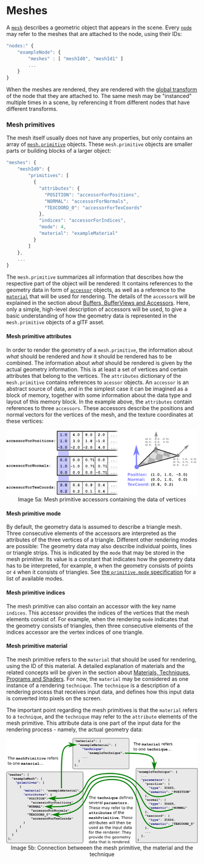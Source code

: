 # Meshes

A [`mesh`](https://github.com/KhronosGroup/glTF/tree/master/specification#reference-mesh) describes a geometric object that appears in the scene. Every [`node`](https://github.com/KhronosGroup/glTF/tree/master/specification#reference-node) may refer to the meshes that are attached to the node, using their IDs:

```javascript
"nodes:" {
    "exampleNode": {
        "meshes" : [ "meshId0", "meshId1" ]
        ...
    }
}
```

When the meshes are rendered, they are rendered with the [global transform](gltfTutorial_004_ScenesNodesCamerasAnimations.md#global-transforms-of-nodes) of the node that they are attached to. The same mesh may be "instanced" multiple times in a scene, by referencing it from different nodes that have different transforms.

### Mesh primitives

The mesh itself usually does not have any properties, but only contains an array of [`mesh.primitive`](https://github.com/KhronosGroup/glTF/tree/master/specification#reference-mesh.primitive) objects. These `mesh.primitive` objects are smaller parts or building blocks of a larger object:  

```javascript
"meshes": {
    "meshId0": {
        "primitives": [
          {
            "attributes": {
              "POSITION": "accessorForPositions",
              "NORMAL": "accessorForNormals",
              "TEXCOORD_0": "accessorForTexCoords"
            },
            "indices": "accessorForIndices",
            "mode": 4,
            "material": "exampleMaterial"
          }
        ]
    },
    ...
}
```

The `mesh.primitive` summarizes all information that describes how the respective part of the object will be rendered: It contains references to the geometry data in form of [`accessor`](https://github.com/KhronosGroup/glTF/tree/master/specification#reference-accessor) objects, as well as a reference to the [`material`](https://github.com/KhronosGroup/glTF/tree/master/specification#reference-material) that will be used for rendering. The details of the `accessor`s will be explained in the section about [Buffers, BufferViews and Accessors](gltfTutorial_007_BuffersBufferViewsAccessors.md). Here, only a simple, high-level description of accessors will be used, to give a basic understanding of how the geometry data is represented in the `mesh.primitive` objects of a glTF asset.

#### Mesh primitive attributes

In order to render the geometry of a `mesh.primitive`, the information about *what* should be rendered and *how* it should be rendered has to be combined. The information about *what* should be rendered is given by the actual geometry information. This is at least a set of vertices and certain attributes that belong to the vertices. The `attributes` dictionary of the `mesh.primitive` contains references to `acessor` objects. An `accessor` is an abstract source of data, and in the simplest case it can be imagined as a block of memory, together with some information about the data type and layout of this memory block. In the example above, the `attributes` contain references to three `accessors`. These accessors describe the positions and normal vectors for the vertices of the mesh, and the texture coordinates at these vertices:

<p align="center">
<img src="images/meshPrimitiveAttributes.png" /><br>
<a name="meshPrimitiveAttributes-png"></a>Image 5a: Mesh primitive accessors containing the data of vertices
</p>

#### Mesh primitive mode  

By default, the geometry data is assumed to describe a triangle mesh. Three consecutive elements of the accessors are interpreted as the attributes of the three vertices of a triangle. Different other rendering modes are possible: The geometry data may also describe individual points, lines or triangle strips. This is indicated by the `mode` that may be stored in the mesh primitive: Its value is a constant that indicates how the geometry data has to be interpreted, for example, `0` when the geometry consists of points or `4` when it consists of triangles. See [the `primitive.mode` specification](https://github.com/KhronosGroup/glTF/tree/master/specification#primitivemode) for a list of available modes.

#### Mesh primitive indices

The mesh primitive can also contain an accessor with the key name `indices`. This accessor provides the indices of the vertices that the mesh elements consist of. For example, when the rendering `mode` indicates that the geometry consists of triangles, then three consecutive elements of the indices accessor are the vertex indices of one triangle.

#### Mesh primitive material

The mesh primitive refers to the `material` that should be used for rendering, using the ID of this material. A detailed explanation of materials and the related concepts will be given in the section about [Materials, Techniques, Programs and Shaders](gltfTutorial_006_MaterialsTechniquesProgramsShaders.md). For now, the `material` may be considered as one instance of a rendering `technique`. The `technique` is a description of a rendering process that receives input data, and defines how this input data is converted into pixels on the screen.

The important point regarding the mesh primitives is that the `material` refers to a `technique`, and the `technique` may refer to the `attribute` elements of the mesh primitive. This attribute data is one part of the input data for the rendering process - namely, the actual geometry data:

<p align="center">
<img src="images/meshPrimitiveMaterial.png" /><br>
<a name="meshPrimitiveMaterial-png"></a>Image 5b: Connection betweeen the mesh primitive, the material and the technique
</p>
